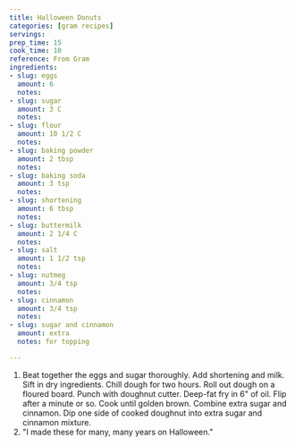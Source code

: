 ```yaml
---
title: Halloween Donuts
categories: [gram recipes]
servings: 
prep_time: 15
cook_time: 10
reference: From Gram
ingredients:
- slug: eggs
  amount: 6
  notes:
- slug: sugar
  amount: 3 C
  notes:
- slug: flour
  amount: 10 1/2 C
  notes:
- slug: baking powder
  amount: 2 tbsp
  notes:
- slug: baking soda
  amount: 3 tsp
  notes:
- slug: shortening
  amount: 6 tbsp
  notes:
- slug: buttermilk
  amount: 2 1/4 C
  notes:
- slug: salt
  amount: 1 1/2 tsp
  notes:
- slug: nutmeg
  amount: 3/4 tsp
  notes:
- slug: cinnamon
  amount: 3/4 tsp
  notes:
- slug: sugar and cinnamon
  amount: extra
  notes: for topping

---
```


1. Beat together the eggs and sugar thoroughly. Add shortening and milk. Sift in dry ingredients. Chill dough for two hours. Roll out dough on a floured board. Punch with doughnut cutter. Deep-fat fry in 6" of oil. Flip after a minute or so. Cook until golden brown. Combine extra sugar and cinnamon. Dip one side of cooked doughnut into extra sugar and cinnamon mixture.
2. "I made these for many, many years on Halloween."